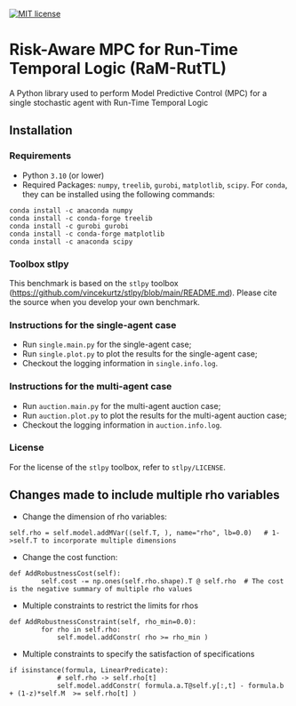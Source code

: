 [![MIT license](https://img.shields.io/badge/License-MIT-blue.svg)](LICENSE)

# Risk-Aware MPC for Run-Time Temporal Logic (RaM-RutTL)

A Python library used to perform Model Predictive Control (MPC) for a single stochastic agent with Run-Time Temporal Logic

## Installation
### Requirements
 - Python `3.10` (or lower)
 - Required Packages: `numpy`, `treelib`, `gurobi`, `matplotlib`, `scipy`. For `conda`, they can be installed using the following commands:
```
conda install -c anaconda numpy
conda install -c conda-forge treelib
conda install -c gurobi gurobi
conda install -c conda-forge matplotlib
conda install -c anaconda scipy
```

### Toolbox stlpy

This benchmark is based on the `stlpy` toolbox (https://github.com/vincekurtz/stlpy/blob/main/README.md). Please cite the source when you develop your own benchmark.

### Instructions for the single-agent case

- Run `single.main.py` for the single-agent case;
- Run `single.plot.py` to plot the results for the single-agent case;
- Checkout the logging information in `single.info.log`.

### Instructions for the multi-agent case

- Run `auction.main.py` for the multi-agent auction case;
- Run `auction.plot.py` to plot the results for the multi-agent auction case;
- Checkout the logging information in `auction.info.log`.

### License

For the license of the `stlpy` toolbox, refer to `stlpy/LICENSE`.

## Changes made to include multiple rho variables

- Change the dimension of rho variables:
```
self.rho = self.model.addMVar((self.T, ), name="rho", lb=0.0)   # 1->self.T to incorporate multiple dimensions
```
- Change the cost function:
```
def AddRobustnessCost(self):
        self.cost -= np.ones(self.rho.shape).T @ self.rho  # The cost is the negative summary of multiple rho values
```
- Multiple constraints to restrict the limits for rhos
```
def AddRobustnessConstraint(self, rho_min=0.0):
        for rho in self.rho:
            self.model.addConstr( rho >= rho_min )
```
- Multiple constraints to specify the satisfaction of specifications
```
if isinstance(formula, LinearPredicate):
            # self.rho -> self.rho[t]
            self.model.addConstr( formula.a.T@self.y[:,t] - formula.b + (1-z)*self.M  >= self.rho[t] )
```
